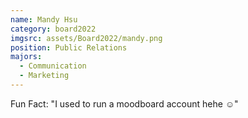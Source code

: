 ```yaml
---
name: Mandy Hsu
category: board2022
imgsrc: assets/Board2022/mandy.png
position: Public Relations
majors:
  - Communication
  - Marketing 
---
```

Fun Fact: "I used to run a moodboard account hehe ☺️"
